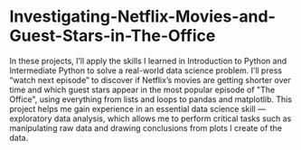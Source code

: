 # Investigating-Netflix-Movies-and-Guest-Stars-in-The-Office
In these projects, I’ll apply the skills I learned in Introduction to Python and Intermediate Python to solve a real-world data science problem. I’ll press “watch next episode” to discover if Netflix’s movies are getting shorter over time and which guest stars appear in the most popular episode of "The Office", using everything from lists and loops to pandas and matplotlib.  This project helps me gain experience in an essential data science skill — exploratory data analysis, which allows me to perform critical tasks such as manipulating raw data and drawing conclusions from plots I create of the data.
